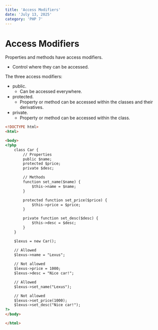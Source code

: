 ```yaml
---
title: 'Access Modifiers'
date: 'July 13, 2025'
category: 'PHP 7'
---
```


# Access Modifiers

Properties and methods have access modifiers.
- Control where they can be accessed.

The three access modifiers:
- public.
  - Can be accessed everywhere.
- protected.
  - Property or method can be accessed within the classes and their derivatives.
- private.
  - Property or method can be accessed within the class.

```html
<!DOCTYPE html>
<html>

<body>
<?php
    class Car {
        // Properties
        public $name;
        protected $price;
        private $desc;

        // Methods
        function set_name($name) {
            $this->name = $name;
        }

        protected function set_price($price) {
            $this->price = $price;
        }

        private function set_desc($desc) {
            $this->desc = $desc;
        }
    }

    $lexus = new Car();

    // Allowed
    $lexus->name = "Lexus";
    
    // Not allowed
    $lexus->price = 1000;
    $lexus->desc = "Nice car!";

    // Allowed
    $lexus->set_name("Lexus");

    // Not allowed
    $lexus->set_price(1000);
    $lexus->set_desc("Nice car!");
?>
</body>

</html>
```